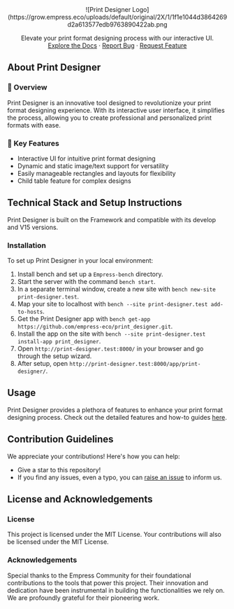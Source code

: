 <div align="center">
![Print Designer Logo](https://grow.empress.eco/uploads/default/original/2X/1/1f1e1044d3864269d2a613577edb9763890422ab.png
</div>

<p align="center">
Elevate your print format designing process with our interactive UI.
<br />
<a href="https://grow.empress.eco/">Explore the Docs</a>
·
<a href="https://github.com/empress-eco/print_designer/issues">Report Bug</a>
·
<a href="https://github.com/empress-eco/print_designer/issues">Request Feature</a>
</p>

## About Print Designer

### 📖 Overview
Print Designer is an innovative tool designed to revolutionize your print format designing experience. With its interactive user interface, it simplifies the process, allowing you to create professional and personalized print formats with ease.

### 🌟 Key Features
- Interactive UI for intuitive print format designing
- Dynamic and static image/text support for versatility
- Easily manageable rectangles and layouts for flexibility
- Child table feature for complex designs

## Technical Stack and Setup Instructions

Print Designer is built on the Framework and compatible with its develop and V15 versions.

### Installation
To set up Print Designer in your local environment:

1. Install bench and set up a `Empress-bench` directory.
2. Start the server with the command `bench start`.
3. In a separate terminal window, create a new site with `bench new-site print-designer.test`.
4. Map your site to localhost with `bench --site print-designer.test add-to-hosts`.
5. Get the Print Designer app with `bench get-app https://github.com/empress-eco/print_designer.git`.
6. Install the app on the site with `bench --site print-designer.test install-app print_designer`.
7. Open `http://print-designer.test:8000/` in your browser and go through the setup wizard.
8. After setup, open `http://print-designer.test:8000/app/print-designer/`.

## Usage
Print Designer provides a plethora of features to enhance your print format designing process. Check out the detailed features and how-to guides [here](https://github.com/empress-eco/print_designer#features-and-how-to-guides).

## Contribution Guidelines
We appreciate your contributions! Here's how you can help:

- Give a star to this repository!
- If you find any issues, even a typo, you can [raise an issue](https://github.com/empress-eco/print_designer/issues/new) to inform us.

## License and Acknowledgements

### License
This project is licensed under the MIT License. Your contributions will also be licensed under the MIT License.

### Acknowledgements
Special thanks to the Empress Community for their foundational contributions to the tools that power this project. Their innovation and dedication have been instrumental in building the functionalities we rely on. We are profoundly grateful for their pioneering work.